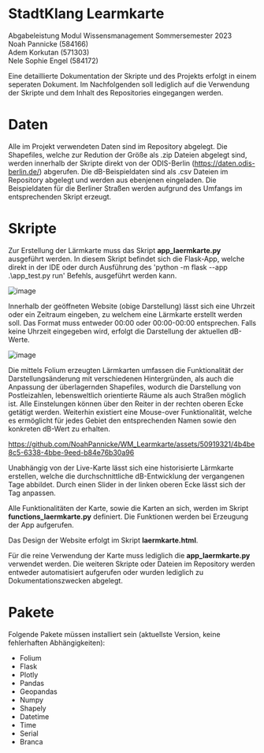 # StadtKlang Learmkarte
Abgabeleistung Modul Wissensmanagement Sommersemester 2023   
Noah Pannicke (584166)  
Adem Korkutan (571303)  
Nele Sophie Engel (584172)  


Eine detaillierte Dokumentation der Skripte und des Projekts erfolgt in einem seperaten Dokument.
Im Nachfolgenden soll lediglich auf die Verwendung der Skripte und dem Inhalt des Repositories eingegangen werden.

# Daten
Alle im Projekt verwendeten Daten sind im Repository abgelegt.
Die Shapefiles, welche zur Redution der Größe als .zip Dateien abgelegt sind, werden innerhalb der Skripte direkt von der ODIS-Berlin (https://daten.odis-berlin.de/) abgerufen.
Die dB-Beispieldaten sind als .csv Dateien im Repository abgelegt und werden aus ebenjenen eingeladen. Die Beispieldaten für die Berliner Straßen werden aufgrund des Umfangs im entsprechenden Skript erzeugt.

# Skripte
Zur Erstellung der Lärmkarte muss das Skript __app_laermkarte.py__ ausgeführt werden.
In diesem Skript befindet sich die Flask-App, welche direkt in der IDE oder durch Ausführung des 'python -m flask --app .\app_test.py run' Befehls, ausgeführt werden kann.

![image](https://github.com/NoahPannicke/WM_Learmkarte/assets/50919321/bd9289f5-44e7-4957-8470-d163d8fbfeba)

Innerhalb der geöffneten Website (obige Darstellung) lässt sich eine Uhrzeit oder ein Zeitraum eingeben, zu welchem eine Lärmkarte erstellt werden soll. Das Format muss entweder 00:00 oder 00:00-00:00 entsprechen. Falls keine Uhrzeit eingegeben wird, erfolgt die Darstellung der aktuellen dB-Werte.

![image](https://github.com/NoahPannicke/WM_Learmkarte/assets/50919321/ce8e9e1d-bcf0-4e9a-897c-01a0c9b6100d)

Die mittels Folium erzeugten Lärmkarten umfassen die Funktionalität der Darstellungsänderung mit verschiedenen Hintergründen, als auch die Anpassung der überlagernden Shapefiles, wodurch die Darstellung von Postleizahlen, lebensweltlich orientierte Räume als auch Straßen möglich ist. Alle Einstelungen können über den Reiter in der rechten oberen Ecke getätigt werden.
Weiterhin existiert eine Mouse-over Funktionalität, welche es ermöglicht für jedes Gebiet den entsprechenden Namen sowie den konkreten dB-Wert zu erhalten.

https://github.com/NoahPannicke/WM_Learmkarte/assets/50919321/4b4be8c5-6338-4bbe-9eed-b84e76b30a96

Unabhängig von der Live-Karte lässt sich eine historisierte Lärmkarte erstellen, welche die durchschnittliche dB-Entwicklung der vergangenen Tage abbildet. Durch einen Slider in der linken oberen Ecke lässt sich der Tag anpassen.

Alle Funktionalitäten der Karte, sowie die Karten an sich, werden im Skript __functions_laermkarte.py__ definiert. Die Funktionen werden bei Erzeugung der App aufgerufen.

Das Design der Website erfolgt im Skript __laermkarte.html__.

Für die reine Verwendung der Karte muss lediglich die __app_laermkarte.py__ verwendet werden. Die weiteren Skripte oder Dateien im Repository werden entweder automatisiert aufgerufen oder wurden lediglich zu Dokumentationszwecken abgelegt. 

# Pakete
Folgende Pakete müssen installiert sein (aktuellste Version, keine fehlerhaften Abhängigkeiten):
- Folium
- Flask
- Plotly
- Pandas
- Geopandas
- Numpy
- Shapely
- Datetime
- Time
- Serial
- Branca
